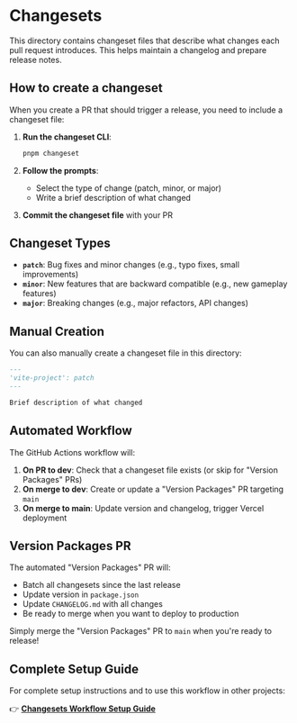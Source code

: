 # Changesets

This directory contains changeset files that describe what changes each pull request introduces. This helps maintain a changelog and prepare release notes.

## How to create a changeset

When you create a PR that should trigger a release, you need to include a changeset file:

1. **Run the changeset CLI**:

   ```bash
   pnpm changeset
   ```

2. **Follow the prompts**:
   - Select the type of change (patch, minor, or major)
   - Write a brief description of what changed

3. **Commit the changeset file** with your PR

## Changeset Types

- **`patch`**: Bug fixes and minor changes (e.g., typo fixes, small improvements)
- **`minor`**: New features that are backward compatible (e.g., new gameplay features)
- **`major`**: Breaking changes (e.g., major refactors, API changes)

## Manual Creation

You can also manually create a changeset file in this directory:

```markdown
---
'vite-project': patch
---

Brief description of what changed
```

## Automated Workflow

The GitHub Actions workflow will:

1. **On PR to dev**: Check that a changeset file exists (or skip for "Version Packages" PRs)
2. **On merge to dev**: Create or update a "Version Packages" PR targeting `main`
3. **On merge to main**: Update version and changelog, trigger Vercel deployment

## Version Packages PR

The automated "Version Packages" PR will:

- Batch all changesets since the last release
- Update version in `package.json`
- Update `CHANGELOG.md` with all changes
- Be ready to merge when you want to deploy to production

Simply merge the "Version Packages" PR to `main` when you're ready to release!

## Complete Setup Guide

For complete setup instructions and to use this workflow in other projects:

👉 **[Changesets Workflow Setup Guide](https://gist.github.com/kevinmaes/333b6e0c9e873872e543f742b2e54a7f)**
